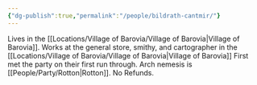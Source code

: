 ```yaml
---
{"dg-publish":true,"permalink":"/people/bildrath-cantmir/"}
---
```


Lives in the [[Locations/Village of Barovia/Village of Barovia\|Village of Barovia]].
Works at the general store, smithy, and cartographer in the [[Locations/Village of Barovia/Village of Barovia\|Village of Barovia]]
First met the party on their first run through.
Arch nemesis is [[People/Party/Rotton\|Rotton]].
No Refunds.